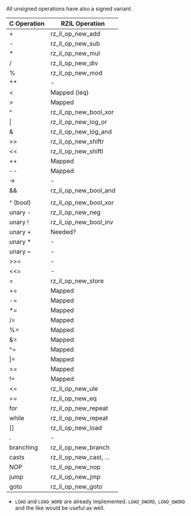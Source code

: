 All unsigned operations have also a signed variant.

| C Operation | RZIL Operation |
|-------------|----------------|
| +           | rz_il_op_new_add |
| -           | rz_il_op_new_sub |
| *           | rz_il_op_new_mul |
| /           | rz_il_op_new_div |
| %           | rz_il_op_new_mod |
| **          | - |
| <           | Mapped (leq) |
| >           | Mapped |
| ^           | rz_il_op_new_bool_xor |
| \|           | rz_il_op_new_log_or |
| &           | rz_il_op_new_log_and |
| >>          | rz_il_op_new_shiftr |
| <<          | rz_il_op_new_shiftl |
| ++          | Mapped |
| --          | Mapped |
| ->          | - |
| &&          | rz_il_op_new_bool_and |
| ||          | rz_il_op_new_bool_or  |
| ^ (bool)    | rz_il_op_new_bool_xor |
| unary -     | rz_il_op_new_neg |
| unary !     | rz_il_op_new_bool_inv |
| unary +     | Needed? |
| unary *     | - |
| unary ~     | - |
| >>=         | - |
| <<=         | - |
| =           | rz_il_op_new_store |
| +=          | Mapped |
| -=          | Mapped |
| *=          | Mapped |
| /=          | Mapped |
| %=          | Mapped |
| &=          | Mapped |
| ^=          | Mapped |
| \|=          | Mapped |
| >=          | Mapped |
| !=          | Mapped |
| <=          | rz_il_op_new_ule |
| ==          | rz_il_op_new_eq |
| for         | rz_il_op_new_repeat |
| while       | rz_il_op_new_repeat |
| []          | rz_il_op_new_load |
| .           | - |
| branching   | rz_il_op_new_branch |
| casts       | rz_il_op_new_cast, ... |
| NOP         | rz_il_op_new_nop |
| jump        | rz_il_op_new_jmp |
| goto        | rz_il_op_new_goto |

- `LOAD` and `LOAD_WORD` are already implemented. `LOAD_DWORD`, `LOAD_QWORD` and the like would be useful as well.


